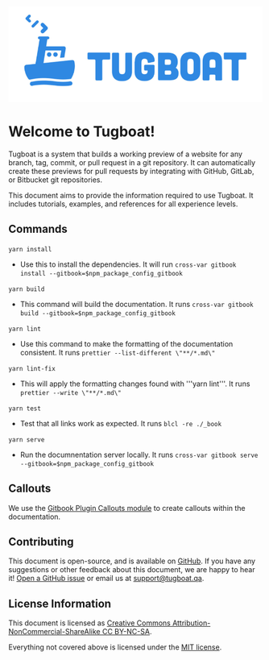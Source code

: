 <img alt="Tugboat Logo" src="logo.png" style="padding: 0; border: none">

# Welcome to Tugboat!

Tugboat is a system that builds a working preview of a website for any branch,
tag, commit, or pull request in a git repository. It can automatically create
these previews for pull requests by integrating with GitHub, GitLab, or
Bitbucket git repositories.

This document aims to provide the information required to use Tugboat. It
includes tutorials, examples, and references for all experience levels.

## Commands
```yarn install```

- Use this to install the dependencies. It will run ```cross-var gitbook install --gitbook=$npm_package_config_gitbook```

```yarn build```

- This command will build the documentation. It runs ```cross-var gitbook build --gitbook=$npm_package_config_gitbook```

```yarn lint```

- Use this command to make the formatting of the documentation consistent. It runs ```prettier --list-different \"**/*.md\"```

```yarn lint-fix```

- This will apply the formatting changes found with '''yarn lint'''. It runs ```prettier --write \"**/*.md\"```

```yarn test```

- Test that all links work as expected. It runs ```blcl -re ./_book```

```yarn serve```

- Run the documnentation server locally. It runs ```cross-var gitbook serve --gitbook=$npm_package_config_gitbook```

## Callouts
We use the [Gitbook Plugin Callouts module](https://github.com/gubler/gitbook-plugin-callouts) to create callouts within the documentation. 

## Contributing

This document is open-source, and is available on
[GitHub](https://github.com/TugboatQA/docs). If you have any suggestions or
other feedback about this document, we are happy to hear it!
[Open a GitHub issue](https://github.com/TugboatQA/docs/issues/new) or email us
at [support@tugboat.qa](mailto:support@tugboat.qa).

## License Information

This document is licensed as
[Creative Commons Attribution-NonCommercial-ShareAlike CC BY-NC-SA](http://creativecommons.org/licenses/by-nc-sa/4.0/legalcode).

Everything not covered above is licensed under the
[MIT license](https://choosealicense.com/licenses/mit/).
